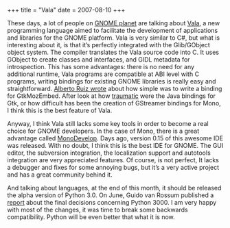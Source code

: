 +++
title = "Vala"
date = 2007-08-10
+++

These days, a lot of people on [GNOME planet](http://planet.gnome.org/) are talking about [Vala](http://live.gnome.org/Vala), a new programming language aimed to facilitate the development of applications and libraries for the GNOME platform. Vala is very similar to C#, but what is interesting about it, is that it’s perfectly integrated with the Glib/GObject object system. The compiler translates the Vala source code into C. It uses GObject to create classes and interfaces, and GIDL metadata for introspection. This has some advantages: there is no need for any additional runtime, Vala programs are compatible at ABI level with C programs, writing bindings for existing GNOME libraries is really easy and straightforward. [Alberto Ruiz wrote](http://aruiz.typepad.com/siliconisland/2007/08/the-first-vala-.html) about how simple was to write a binding for GtkMozEmbed. After look at how [traumatic](http://guadec.org/node/585) were the Java bindings for Gtk, or how difficult has been the creation of GStreamer bindings for Mono, I think this is the best feature of Vala.

Anyway, I think Vala still lacks some key tools in order to become a real choice for GNOME developers. In the case of Mono, there is a great advantage called [MonoDevelop](http://www.mono-project.com/). Days ago, version 0.15 of this awesome IDE was released. With no doubt, I think this is the best IDE for GNOME. The GUI editor, the subversion integration, the localization support and autotools integration are very appreciated features. Of course, is not perfect, It lacks a debugger and fixes for some annoying bugs, but it’s a very active project and has a great community behind it.

And talking about languages, at the end of this month, it should be released the alpha version of Python 3.0. On June, Guido van Rossum published a [report](http://www.artima.com/weblogs/viewpost.jsp?thread=208549) about the final decisions concerning Python 3000. I am very happy with most of the changes, it was time to break some backwards compatibility. Python will be even better that what it is now.
